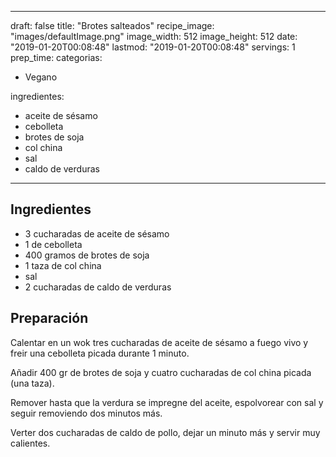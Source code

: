 
---
draft: false
title: "Brotes salteados"
recipe_image: "images/defaultImage.png"
image_width: 512
image_height: 512
date: "2019-01-20T00:08:48"
lastmod: "2019-01-20T00:08:48"
servings: 1
prep_time: 
categorias:
  - Vegano

ingredientes:
  - aceite de sésamo
  - cebolleta
  - brotes de soja
  - col china
  - sal
  - caldo de verduras
---

## Ingredientes
- 3 cucharadas de aceite de sésamo
- 1  de cebolleta
- 400 gramos de brotes de soja
- 1 taza de col china
- sal
- 2 cucharadas de caldo de verduras

## Preparación
Calentar en un wok tres cucharadas de aceite de sésamo a fuego vivo y freir una cebolleta picada durante 1 minuto.

Añadir 400 gr de brotes de soja y cuatro cucharadas de col china picada (una taza).

Remover hasta que la verdura se impregne del aceite, espolvorear con sal y seguir removiendo dos minutos más.

Verter dos cucharadas de caldo de pollo, dejar un minuto más y servir muy calientes.


